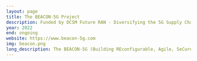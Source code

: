 ```yaml
---
layout: page
title: The BEACON-5G Project
description: Funded by DCSM Future RAN - Diversifying the 5G Supply Chain
year: 2022
end: ongoing
website: https://www.beacon-5g.com
img: beacon.png
long_description: The BEACON-5G (Building REconfigurable, Agile, SeCure, and TrustwOrthy Systems for OpeNness in 5G) project contributes towards accelerating the development of 5G Open RAN solutions for urban requirements. It aims to develop an end-to-end high performance 5G system with native capabilities of openness, security, and trustworthiness, that can be rapidly reconfigured and optimised for operation in diverse industry-centric and consumer-centric applications in dense urban local/private as well as in public/carrier environments.
---
```


